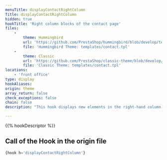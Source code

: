 ```yaml
---
menuTitle: displayContactRightColumn
Title: displayContactRightColumn
hidden: true
hookTitle: 'Right column blocks of the contact page'
files:
    -
        theme: Hummingbird
        url: 'https://github.com/PrestaShop/hummingbird/blob/develop/templates/contact.tpl'
        file: 'Hummingbird Theme: templates/contact.tpl'
    -
        theme: Classic
        url: 'https://github.com/PrestaShop/classic-theme/blob/develop/templates/contact.tpl'
        file: 'Classic Theme: templates/contact.tpl'
locations:
    - 'front office'
type: display
hookAliases: 
origin: theme
array_return: false
check_exceptions: false
chain: false
description: "This hook displays new elements in the right-hand column of the contact page.\nThis replaces widget `ps_contactinfo` on hook `displayRightColumn`."

---
```


{{% hookDescriptor %}}

## Call of the Hook in the origin file

```php
{hook h='displayContactRightColumn'}
```
